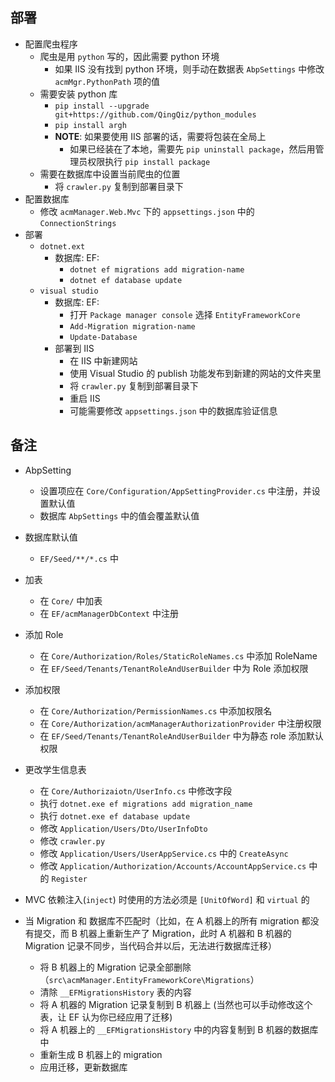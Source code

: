 部署
--

- 配置爬虫程序
    - 爬虫是用 `python` 写的，因此需要 python 环境
        - 如果 IIS 没有找到 python 环境，则手动在数据表 `AbpSettings` 中修改 `acmMgr.PythonPath` 项的值
    - 需要安装 python 库
        - `pip install --upgrade git+https://github.com/QingQiz/python_modules`
        - `pip install argh`
        - **NOTE**: 如果要使用 IIS 部署的话，需要将包装在全局上
            - 如果已经装在了本地，需要先 `pip uninstall package`，然后用管理员权限执行 `pip install package`
    - 需要在数据库中设置当前爬虫的位置
        - 将 `crawler.py` 复制到部署目录下
- 配置数据库
    - 修改 `acmManager.Web.Mvc` 下的 `appsettings.json` 中的 `ConnectionStrings`
- 部署
    - `dotnet.ext`
        - 数据库: EF: 
            - `dotnet ef migrations add migration-name`
            - `dotnet ef database update`
    - `visual studio`
        - 数据库: EF: 
            - 打开 `Package manager console` 选择 `EntityFrameworkCore`
            - `Add-Migration migration-name`
            - `Update-Database`
        - 部署到 IIS
            - 在 IIS 中新建网站
            - 使用 Visual Studio 的 publish 功能发布到新建的网站的文件夹里
            - 将 `crawler.py` 复制到部署目录下
            - 重启 IIS
            - 可能需要修改 `appsettings.json` 中的数据库验证信息
        
备注
--

- AbpSetting
    - 设置项应在 `Core/Configuration/AppSettingProvider.cs` 中注册，并设置默认值
    - 数据库 `AbpSettings` 中的值会覆盖默认值
- 数据库默认值
    - `EF/Seed/**/*.cs` 中
- 加表
    - 在 `Core/` 中加表
    - 在 `EF/acmManagerDbContext` 中注册
- 添加 Role
    - 在 `Core/Authorization/Roles/StaticRoleNames.cs` 中添加 RoleName
    - 在 `EF/Seed/Tenants/TenantRoleAndUserBuilder` 中为 Role 添加权限
- 添加权限
    - 在 `Core/Authorization/PermissionNames.cs` 中添加权限名
    - 在 `Core/Authorization/acmManagerAuthorizationProvider` 中注册权限
    - 在 `EF/Seed/Tenants/TenantRoleAndUserBuilder` 中为静态 role 添加默认权限
    
- 更改学生信息表
    - 在 `Core/Authorizaiotn/UserInfo.cs` 中修改字段
    - 执行 `dotnet.exe ef migrations add migration_name`
    - 执行 `dotnet.exe ef database update`
    - 修改 `Application/Users/Dto/UserInfoDto`
    - 修改 `crawler.py`
    - 修改 `Application/Users/UserAppService.cs` 中的 `CreateAsync`
    - 修改 `Application/Authorization/Accounts/AccountAppService.cs` 中的 `Register`
  
- MVC 依赖注入(`inject`) 时使用的方法必须是 `[UnitOfWord]` 和 `virtual` 的

- 当 Migration 和 数据库不匹配时（比如，在 A 机器上的所有 migration 都没有提交，而 B 机器上重新生产了 Migration，此时 A 机器和 B 机器的 Migration 记录不同步，当代码合并以后，无法进行数据库迁移）
    - 将 B 机器上的 Migration 记录全部删除（`src\acmManager.EntityFrameworkCore\Migrations`）
    - 清除 `__EFMigrationsHistory` 表的内容
    - 将 A 机器的 Migration 记录复制到 B 机器上 (当然也可以手动修改这个表，让 EF 认为你已经应用了迁移)
    - 将 A 机器上的 `__EFMigrationsHistory` 中的内容复制到 B 机器的数据库中
    - 重新生成 B 机器上的 migration
    - 应用迁移，更新数据库